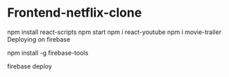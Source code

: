 # Frontend-netflix-clone

npm install react-scripts
npm start
npm i react-youtube
npm i movie-trailer
Deploying on firebase

npm install -g firebase-tools

firebase deploy
